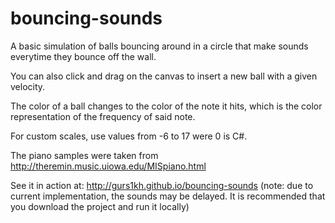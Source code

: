 # bouncing-sounds

A basic simulation of balls bouncing around in a circle that make sounds everytime they bounce off the wall.

You can also click and drag on the canvas to insert a new ball with a given velocity.

The color of a ball changes to the color of the note it hits, which is the color representation of the frequency of said note.

For custom scales, use values from -6 to 17 were 0 is C#.

The piano samples were taken from http://theremin.music.uiowa.edu/MISpiano.html

See it in action at: http://gurs1kh.github.io/bouncing-sounds (note: due to current implementation, the sounds may be delayed. It is recommended that you download the project and run it locally)
